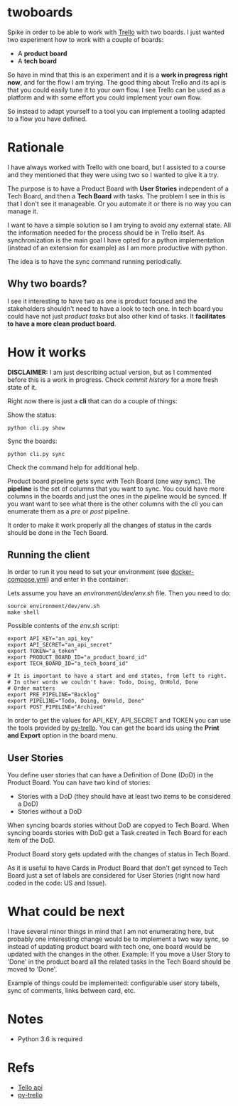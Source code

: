 # twoboards

Spike in order to be able to work with [Trello](https://trello.com/) with two boards.
I just wanted two experiment how to work with a couple of boards:

- A **product board**
- A **tech board**

So have in mind that this is an experiment and it is a **work in progress right now**, and for the flow I am trying.
The good thing about Trello and its api is that you could easily tune it to your own flow. I see Trello can be used
as a platform and with some effort you could implement your own flow.

So instead to adapt yourself to a tool you can implement a tooling adapted to a flow you have defined.

# Rationale
I have always worked with Trello with one board, but I assisted to a course and they mentioned that they were using two so
I wanted to give it a try.

The purpose is to have a Product Board with **User Stories** independent of a Tech Board, and then a **Tech Board** with tasks.
The problem I see in this is that I don't see it manageable. Or you automate it or there is no way you can manage it.

I want to have a simple solution so I am trying to avoid any external state. All the information needed for the process should be in Trello itself.
As synchronization is the main goal I have opted for a python implementation (instead of an extension for example) as I am more productive with python.

The idea is to have the sync command running periodically.

## Why two boards?
I see it interesting to have two as one is product focused and the stakeholders shouldn't need to have a look to tech one.
In tech board you could have not just *product tasks* but also other kind of tasks. It **facilitates to have a more clean product board**.


# How it works

**DISCLAIMER:** I am just describing actual version, but as I commented before this is a work in progress. Check *commit history* for a more fresh state of it.

Right now there is just a **cli** that can do a couple of things:

Show the status:
```
python cli.py show
```

Sync the boards:
```
python cli.py sync
```

Check the command help for additional help.


Product board pipeline gets sync with Tech Board (one way sync). The **pipeline** is the set of columns that you want to sync. You could have more columns in the boards and just the ones in the pipeline would be synced. If you want want to see what there is the other columns with the *cli* you can enumerate them as a *pre* or *post* pipeline.

It order to make it work properly all the changes of status in the cards should be done in the Tech Board.

## Running the client
In order to run it you need to set your environment (see [docker-compose.yml](https://github.com/cesarob/twoboards/blob/master/environment/dev/docker-compose.yml)) and enter in the container:

Lets assume you have an *environment/dev/env.sh*  file. Then you need to do:

```
source environment/dev/env.sh
make shell
```

Possible contents of the *env.sh* script:
```
export API_KEY="an_api_key"
export API_SECRET="an_api_secret"
export TOKEN="a_token"
export PRODUCT_BOARD_ID="a_product_board_id"
export TECH_BOARD_ID="a_tech_board_id"

# It is important to have a start and end states, from left to right.
# In other words we couldn't have: Todo, Doing, OnHold, Done
# Order matters
export PRE_PIPELINE="Backlog"
export PIPELINE="Todo, Doing, OnHold, Done"
export POST_PIPELINE="Archived"
```

In order to get the values for API_KEY, API_SECRET and TOKEN you can use the tools provided by [py-trello](https://github.com/sarumont/py-trello).
You can get the board ids using the **Print and Export** option in the board menu.

## User Stories
You define user stories that can have a Definition of Done (DoD) in the Product Board. You can have two kind of stories:
- Stories with a DoD (they should have at least two items to be considered a DoD)
- Stories without a DoD

When syncing boards stories without DoD are copyed to Tech Board.
When syncing boards stories with DoD get a Task created in Tech Board for each item of the DoD.

Product Board story gets updated with the changes of status in Tech Board.

As it is useful to have Cards in Product Board that don't get synced to Tech Board just a set of labels are considered for User Stories (right now hard coded in the code: US and Issue).


# What could be next
I have several minor things in mind that I am not enumerating here, but probably one interesting change would be to implement a two way sync, so instead
of updating product board with tech one, one board would be updated with the changes in the other. Example: If you move a User Story to 'Done' in the product board all the related tasks in the Tech Board should be moved to 'Done'.

Example of things could be implemented: configurable user story labels, sync of comments, links between card, etc.


# Notes
- Python 3.6 is required

# Refs
- [Tello api](https://trello.readme.io/reference)
- [py-trello](https://github.com/sarumont/py-trello/)
